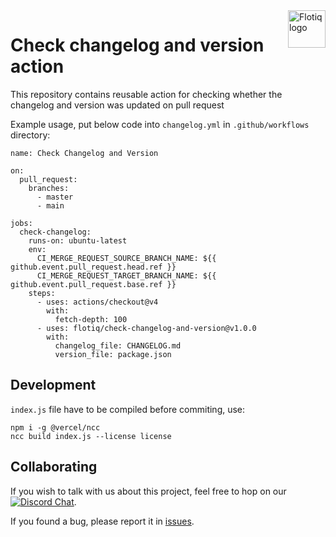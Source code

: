 <a href="https://flotiq.com/">
    <img src="https://editor.flotiq.com/fonts/fq-logo.svg" alt="Flotiq logo" title="Flotiq" align="right" height="60" />
</a>

Check changelog and version action
===========================

This repository contains reusable action for checking whether the changelog and version was updated on pull request

Example usage, put below code into `changelog.yml` in `.github/workflows` directory:

```
name: Check Changelog and Version

on:
  pull_request:
    branches:
      - master
      - main

jobs:
  check-changelog:
    runs-on: ubuntu-latest
    env:
      CI_MERGE_REQUEST_SOURCE_BRANCH_NAME: ${{ github.event.pull_request.head.ref }}
      CI_MERGE_REQUEST_TARGET_BRANCH_NAME: ${{ github.event.pull_request.base.ref }}
    steps:
      - uses: actions/checkout@v4
        with:
          fetch-depth: 100
      - uses: flotiq/check-changelog-and-version@v1.0.0
        with:
          changelog_file: CHANGELOG.md
          version_file: package.json
```

## Development

`index.js` file have to be compiled before commiting, use:

```
npm i -g @vercel/ncc
ncc build index.js --license license
```

## Collaborating

If you wish to talk with us about this project, feel free to hop on our [![Discord Chat](https://img.shields.io/discord/682699728454025410.svg)](https://discord.gg/FwXcHnX).

If you found a bug, please report it in [issues](https://github.com/flotiq/check-changelog-and-version/issues).